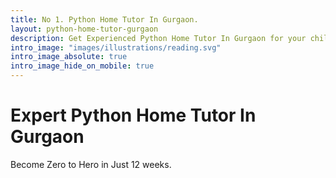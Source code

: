 ```yaml
---
title: No 1. Python Home Tutor In Gurgaon.
layout: python-home-tutor-gurgaon
description: Get Experienced Python Home Tutor In Gurgaon for your child who will become Python Pro in Just 12 weeks. Check the syllabus Now.
intro_image: "images/illustrations/reading.svg"
intro_image_absolute: true
intro_image_hide_on_mobile: true
---
```


# Expert Python Home Tutor In Gurgaon

Become Zero to Hero in Just 12 weeks.


